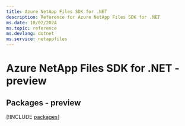 ```yaml
---
title: Azure NetApp Files SDK for .NET
description: Reference for Azure NetApp Files SDK for .NET
ms.date: 10/02/2024
ms.topic: reference
ms.devlang: dotnet
ms.service: netappfiles
---
```

# Azure NetApp Files SDK for .NET - preview
## Packages - preview
[!INCLUDE [packages](netapp-files-index.md)]